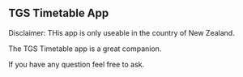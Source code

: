 ## TGS Timetable App

Disclaimer: THis app is only useable in the country of New Zealand.

The TGS Timetable app is a great companion.

If you have any question feel free to ask.

